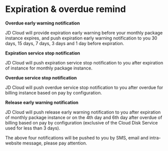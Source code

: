 # Expiration & overdue remind

**Overdue early warning notification**

JD Cloud will provide expiration early warning before your monthly package instance expires, and push expiration early warning notification to you 30 days, 15 days, 7 days, 3 days and 1 day before expiration.

**Expiration service stop notification**

JD Cloud will push expiration service stop notification to you after expiration of instance for monthly package instance.

**Overdue service stop notification**

JD Cloud will push overdue service stop notification to you after overdue for billing instance based on pay by configuration.

**Release early warning notification**

JD Cloud will push release early warning notification to you after expiration of monthly package instance or on the 4th day and 6th day after overdue of billing based on pay by configuration (exclusive of the Cloud Disk Service used for less than 3 days).


The above four notifications will be pushed to you by SMS, email and intra-website message, please pay attention.


